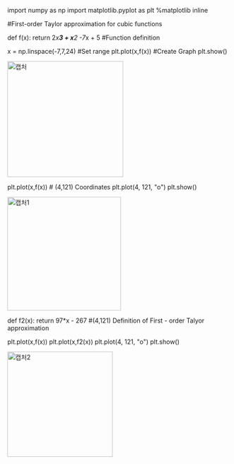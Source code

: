 import numpy as np
import matplotlib.pyplot as plt
%matplotlib inline

#First-order Taylor approximation for cubic functions

def f(x):
    return 2*x**3 + x**2 -7*x + 5  #Function definition
 
x = np.linspace(-7,7,24)   #Set range
plt.plot(x,f(x))    #Create Graph
plt.show()


<img width="262" alt="캡처" src="https://user-images.githubusercontent.com/28971360/54863635-7ed39100-4d8e-11e9-86cd-83db0cc7f8c1.PNG">



plt.plot(x,f(x))      # (4,121) Coordinates
plt.plot(4, 121, "o")
plt.show()


<img width="257" alt="캡처1" src="https://user-images.githubusercontent.com/28971360/54863638-87c46280-4d8e-11e9-9edd-4daf1513c733.PNG">


def f2(x):
    return 97*x - 267  #(4,121) Definition of First - order Talyor approximation
    
    
plt.plot(x,f(x))
plt.plot(x,f2(x))
plt.plot(4, 121, "o")
plt.show()


<img width="238" alt="캡처2" src="https://user-images.githubusercontent.com/28971360/54863643-8f840700-4d8e-11e9-8a09-7d475794ad0e.PNG">


